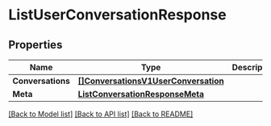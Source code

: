 # ListUserConversationResponse

## Properties

Name | Type | Description | Notes
------------ | ------------- | ------------- | -------------
**Conversations** | [**[]ConversationsV1UserConversation**](ConversationsV1UserConversation.md) |  |[optional] 
**Meta** | [**ListConversationResponseMeta**](ListConversationResponseMeta.md) |  |[optional] 

[[Back to Model list]](../README.md#documentation-for-models) [[Back to API list]](../README.md#documentation-for-api-endpoints) [[Back to README]](../README.md)


